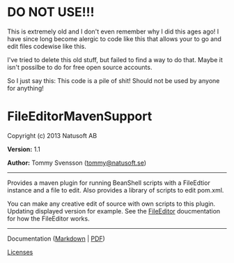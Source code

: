# DO NOT USE!!!

This is extremely old and I don't even remember why I did this ages ago! 
I have since long become alergic to code like this that allows your to 
go and edit files codewise like this. 

I've tried to delete this old stuff, but failed to find a way to do 
that. Maybe it isn't possilbe to do for free open source accounts. 

So I just say this: This code is a pile of shit! Should not be used
by anyone for anything!

# FileEditorMavenSupport

Copyright (c) 2013 Natusoft AB

__Version:__ 1.1

__Author:__ Tommy Svensson (tommy@natusoft.se)

---

Provides a maven plugin for running BeanShell scripts with a FileEdtior instance and a file to edit. Also provides a library of scripts to edit pom.xml. 

You can make any creative edit of source with own scripts to this plugin. Updating displayed version for example. See the [FileEditor](https://github.com/tombensve/FileEditor/blob/master/docs/FileEditor.md) doucmentation for how the FileEditor works. 

---

Documentation ([Markdown](https://github.com/tombensve/FileEditorMavenSupport/blob/master/Docs/FileEditorMavenSupport-UserGuide.md) | [PDF](https://github.com/tombensve/FileEditorMavenSupport/blob/master/Docs/FileEditorMavenSupport-UserGuide.pdf))

[Licenses](https://github.com/tombensve/FileEditorMavenSupport/blob/master/Docs/licenses.md)

